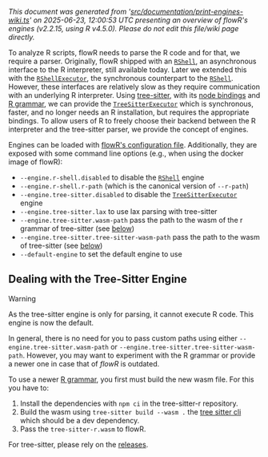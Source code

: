 _This document was generated from '[src/documentation/print-engines-wiki.ts](https://github.com/flowr-analysis/flowr/tree/main//src/documentation/print-engines-wiki.ts)' on 2025-06-23, 12:00:53 UTC presenting an overview of flowR's engines (v2.2.15, using R v4.5.0). Please do not edit this file/wiki page directly._

To analyze R scripts, flowR needs to parse the R code and for that, we require a parser.
Originally, flowR shipped with an <a href="https://github.com/flowr-analysis/flowr/tree/main//src/r-bridge/shell.ts#L140"><code><span title="The RShell represents an interactive session with the R interpreter. You can configure it by RShellOptions .  At the moment we are using a live R session (and not networking etc.) to communicate with R easily, which allows us to install packages etc. However, this might and probably will change in the future (leaving this as a legacy mode :D)">RShell</span></code></a>, an asynchronous interface to the R interpreter, still available today.
Later we extended this with the <a href="https://github.com/flowr-analysis/flowr/tree/main//src/r-bridge/shell-executor.ts#L25"><code><span title="This is a synchronous alternative to the RShell . Please be aware that using this is expensive. Every request effectively causes a new initialization of the R interpreter.  With this class you can run(command) commands, that are potentially decorated with prerequisites . For compatibility, we provide parse(request) and rVersion() .">RShellExecutor</span></code></a>, the synchronous counterpart to the <a href="https://github.com/flowr-analysis/flowr/tree/main//src/r-bridge/shell.ts#L140"><code><span title="The RShell represents an interactive session with the R interpreter. You can configure it by RShellOptions .  At the moment we are using a live R session (and not networking etc.) to communicate with R easily, which allows us to install packages etc. However, this might and probably will change in the future (leaving this as a legacy mode :D)">RShell</span></code></a>.
However, these interfaces are relatively slow as they require communication with an underlying R interpreter. 
Using [tree-sitter](https://tree-sitter.github.io/tree-sitter/), with its [node bindings](https://github.com/tree-sitter/node-tree-sitter)
and [R grammar](https://github.com/r-lib/tree-sitter-r), we can provide the <a href="https://github.com/flowr-analysis/flowr/tree/main//src/r-bridge/lang-4.x/tree-sitter/tree-sitter-executor.ts#L17"><code><span title="Synchronous and (way) faster alternative to the RShell using tree-sitter.">TreeSitterExecutor</span></code></a> which
is synchronous, faster, and no longer needs an R installation, but requires the appropriate bindings.
To allow users of R to freely choose their backend between the R interpreter and the tree-sitter parser,
we provide the concept of engines. 

Engines can be loaded with [flowR's configuration file](https://github.com/flowr-analysis/flowr/wiki/Interface#configuring-flowr). Additionally, they
are exposed with some command line options (e.g., when using the docker image of flowR):

- <span title="Description (Command Line Argument): Disable the R shell engine">`--engine.r-shell.disabled`</span> to disable the <a href="https://github.com/flowr-analysis/flowr/tree/main//src/r-bridge/shell.ts#L140"><code><span title="The RShell represents an interactive session with the R interpreter. You can configure it by RShellOptions .  At the moment we are using a live R session (and not networking etc.) to communicate with R easily, which allows us to install packages etc. However, this might and probably will change in the future (leaving this as a legacy mode :D)">RShell</span></code></a> engine
- <span title="Description (Command Line Argument): The path to the R executable to use. Defaults to your PATH.">`--engine.r-shell.r-path`</span> (which is the canonical version of <span title="Description (Command Line Argument): The path to the R executable to use. Defaults to your PATH. This option is being phased out in favor of the engine configuration option &quot;engine.r-shell.r-path&quot;, which should be used instead.">`--r-path`</span>)
- <span title="Description (Command Line Argument): Disable the tree-sitter engine">`--engine.tree-sitter.disabled`</span> to disable the <a href="https://github.com/flowr-analysis/flowr/tree/main//src/r-bridge/lang-4.x/tree-sitter/tree-sitter-executor.ts#L17"><code><span title="Synchronous and (way) faster alternative to the RShell using tree-sitter.">TreeSitterExecutor</span></code></a> engine
- <span title="Description (Command Line Argument): Use the lax parser for parsing R code (allowing for syntax errors).">`--engine.tree-sitter.lax`</span> to use lax parsing with tree-sitter
- <span title="Description (Command Line Argument): The path to the tree-sitter-r WASM binary to use. Defaults to the one shipped with flowR.">`--engine.tree-sitter.wasm-path`</span> pass the path to the wasm of the r grammar of tree-sitter (see [below](#tree-sitter))
- <span title="Description (Command Line Argument): The path to the tree-sitter WASM binary to use. Defaults to the path specified by the tree-sitter package.">`--engine.tree-sitter.tree-sitter-wasm-path`</span> pass the path to the wasm of tree-sitter (see [below](#tree-sitter))
- <span title="Description (Command Line Argument): The default engine to use for interacting with R code. If this is undefined, an arbitrary engine from the specified list will be used.">`--default-engine`</span> to set the default engine to use

<a id="tree-sitter"></a>
## Dealing with the Tree-Sitter Engine


> [!WARNING]
> As the tree-sitter engine is only for parsing, it cannot execute R code. This engine is now the default.


In general, there is no need for you to pass custom paths using either 
<span title="Description (Command Line Argument): The path to the tree-sitter-r WASM binary to use. Defaults to the one shipped with flowR.">`--engine.tree-sitter.wasm-path`</span> or
<span title="Description (Command Line Argument): The path to the tree-sitter WASM binary to use. Defaults to the path specified by the tree-sitter package.">`--engine.tree-sitter.tree-sitter-wasm-path`</span>.
However, you may want to experiment with the R grammar or provide a newer
one in case that of _flowR_ is outdated. 

To use a newer [R grammar](https://github.com/r-lib/tree-sitter-r),
you first must build the new wasm file. For this you have to:

1. Install the dependencies with `npm ci` in the tree-sitter-r repository.
2. Build the wasm using `tree-sitter build --wasm .` the [tree sitter cli](https://github.com/tree-sitter/tree-sitter)
   which should be a dev dependency.
3. Pass the `tree-sitter-r.wasm` to flowR. 

For tree-sitter, please rely on the [releases](https://github.com/tree-sitter/tree-sitter/releases).



